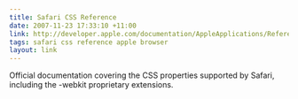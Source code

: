 ```yaml
---
title: Safari CSS Reference
date: 2007-11-23 17:33:10 +11:00
link: http://developer.apple.com/documentation/AppleApplications/Reference/SafariCSSRef/index.html
tags: safari css reference apple browser
layout: link
---
```

Official documentation covering the CSS properties supported by Safari, including the -webkit proprietary extensions.
